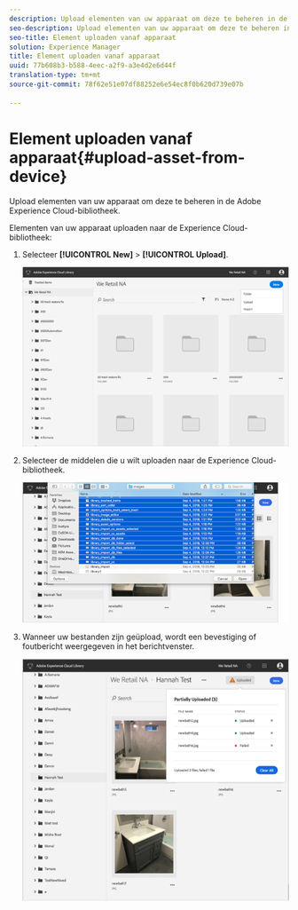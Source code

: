 ```yaml
---
description: Upload elementen van uw apparaat om deze te beheren in de Adobe Experience Cloud-bibliotheek.
seo-description: Upload elementen van uw apparaat om deze te beheren in de Adobe Experience Cloud-bibliotheek.
seo-title: Element uploaden vanaf apparaat
solution: Experience Manager
title: Element uploaden vanaf apparaat
uuid: 77b608b3-b588-4eec-a2f9-a3e4d2e6d44f
translation-type: tm+mt
source-git-commit: 78f62e51e07df88252e6e54ec8f0b620d739e07b

---
```



# Element uploaden vanaf apparaat{#upload-asset-from-device}

Upload elementen van uw apparaat om deze te beheren in de Adobe Experience Cloud-bibliotheek.

Elementen van uw apparaat uploaden naar de Experience Cloud-bibliotheek:

1. Selecteer **[!UICONTROL New]** > **[!UICONTROL Upload]**.

   ![](assets/library_new_folder_upload.png)

1. Selecteer de middelen die u wilt uploaden naar de Experience Cloud-bibliotheek.

   ![](assets/library_upload_assets_device.png)

1. Wanneer uw bestanden zijn geüpload, wordt een bevestiging of foutbericht weergegeven in het berichtvenster.

   ![](assets/library_error_confirm_messages.png)

